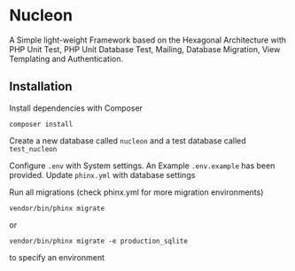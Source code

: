 # Nucleon

A Simple light-weight Framework based on the Hexagonal Architecture with PHP Unit Test, PHP Unit Database Test, Mailing, Database Migration, View Templating and Authentication.

## Installation

Install dependencies with Composer

``
composer install
``

Create a new database called `nucleon` and a test database called `test_nucleon`

Configure `.env` with System settings. An Example `.env.example` has been provided.
Update `phinx.yml` with database settings

Run all migrations (check phinx.yml for more migration environments)

``
vendor/bin/phinx migrate
``

or 

``
vendor/bin/phinx migrate -e production_sqlite
``

to specify an environment
